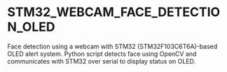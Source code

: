 # STM32_WEBCAM_FACE_DETECTION_OLED
Face detection using a webcam with STM32 (STM32F103C6T6A)-based OLED alert system. Python script detects face using OpenCV and communicates with STM32 over serial to display status on OLED.
